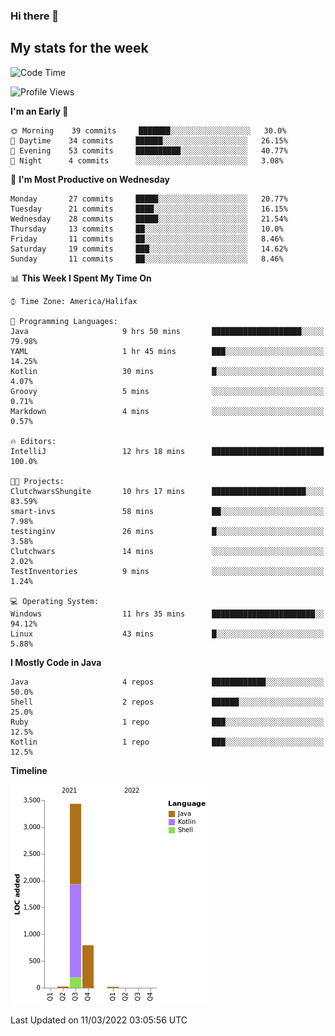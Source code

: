 ### Hi there 👋

## My stats for the week
<!--START_SECTION:waka-->
![Code Time](http://img.shields.io/badge/Code%20Time-50%20hrs%2015%20mins-blue)

![Profile Views](http://img.shields.io/badge/Profile%20Views-169-blue)

**I'm an Early 🐤** 

```text
🌞 Morning    39 commits     ███████░░░░░░░░░░░░░░░░░░   30.0% 
🌆 Daytime    34 commits     ██████░░░░░░░░░░░░░░░░░░░   26.15% 
🌃 Evening    53 commits     ██████████░░░░░░░░░░░░░░░   40.77% 
🌙 Night      4 commits      ░░░░░░░░░░░░░░░░░░░░░░░░░   3.08%

```
📅 **I'm Most Productive on Wednesday** 

```text
Monday       27 commits     █████░░░░░░░░░░░░░░░░░░░░   20.77% 
Tuesday      21 commits     ████░░░░░░░░░░░░░░░░░░░░░   16.15% 
Wednesday    28 commits     █████░░░░░░░░░░░░░░░░░░░░   21.54% 
Thursday     13 commits     ██░░░░░░░░░░░░░░░░░░░░░░░   10.0% 
Friday       11 commits     ██░░░░░░░░░░░░░░░░░░░░░░░   8.46% 
Saturday     19 commits     ███░░░░░░░░░░░░░░░░░░░░░░   14.62% 
Sunday       11 commits     ██░░░░░░░░░░░░░░░░░░░░░░░   8.46%

```


📊 **This Week I Spent My Time On** 

```text
⌚︎ Time Zone: America/Halifax

💬 Programming Languages: 
Java                     9 hrs 50 mins       ████████████████████░░░░░   79.98% 
YAML                     1 hr 45 mins        ███░░░░░░░░░░░░░░░░░░░░░░   14.25% 
Kotlin                   30 mins             █░░░░░░░░░░░░░░░░░░░░░░░░   4.07% 
Groovy                   5 mins              ░░░░░░░░░░░░░░░░░░░░░░░░░   0.71% 
Markdown                 4 mins              ░░░░░░░░░░░░░░░░░░░░░░░░░   0.57%

🔥 Editors: 
IntelliJ                 12 hrs 18 mins      █████████████████████████   100.0%

🐱‍💻 Projects: 
ClutchwarsShungite       10 hrs 17 mins      █████████████████████░░░░   83.59% 
smart-invs               58 mins             ██░░░░░░░░░░░░░░░░░░░░░░░   7.98% 
testinginv               26 mins             █░░░░░░░░░░░░░░░░░░░░░░░░   3.58% 
Clutchwars               14 mins             ░░░░░░░░░░░░░░░░░░░░░░░░░   2.02% 
TestInventories          9 mins              ░░░░░░░░░░░░░░░░░░░░░░░░░   1.24%

💻 Operating System: 
Windows                  11 hrs 35 mins      ███████████████████████░░   94.12% 
Linux                    43 mins             █░░░░░░░░░░░░░░░░░░░░░░░░   5.88%

```

**I Mostly Code in Java** 

```text
Java                     4 repos             ████████████░░░░░░░░░░░░░   50.0% 
Shell                    2 repos             ██████░░░░░░░░░░░░░░░░░░░   25.0% 
Ruby                     1 repo              ███░░░░░░░░░░░░░░░░░░░░░░   12.5% 
Kotlin                   1 repo              ███░░░░░░░░░░░░░░░░░░░░░░   12.5%

```


**Timeline**

![Chart not found](https://raw.githubusercontent.com/lyndseyy/lyndseyy/main/charts/bar_graph.png) 


 Last Updated on 11/03/2022 03:05:56 UTC
<!--END_SECTION:waka-->